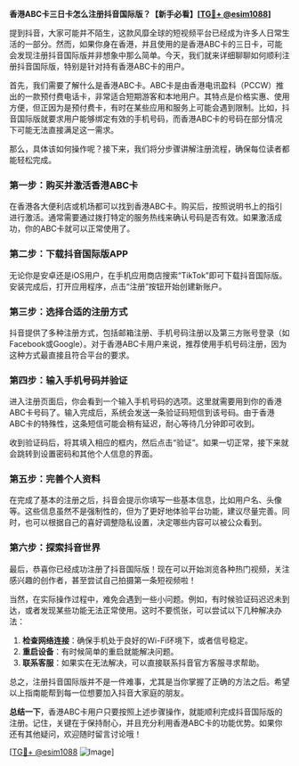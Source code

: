 **香港ABC卡三日卡怎么注册抖音国际版？【新手必看】[[TG💪+ @esim1088](https://t.me/s/esim1088)]**

提到抖音，大家可能并不陌生，这款风靡全球的短视频平台已经成为许多人日常生活的一部分。然而，如果你身在香港，并且使用的是香港ABC卡的三日卡，可能会发现注册抖音国际版并非想象中那么简单。今天，我们就来详细聊聊如何顺利注册抖音国际版，特别是针对持有香港ABC卡的用户。

首先，我们需要了解什么是香港ABC卡。ABC卡是由香港电讯盈科（PCCW）推出的一款预付费电话卡，非常适合短期游客和本地用户。其特点是价格实惠、使用方便，但正因为是预付费卡，有时在某些应用和服务上可能会遇到限制。比如，抖音国际版就要求用户能够绑定有效的手机号码，而香港ABC卡的号码在部分情况下可能无法直接满足这一需求。

那么，具体该如何操作呢？接下来，我们将分步骤讲解注册流程，确保每位读者都能轻松完成。

### 第一步：购买并激活香港ABC卡

在香港各大便利店或机场都可以找到香港ABC卡。购买后，按照说明书上的指引进行激活。通常需要通过拨打特定的服务热线来确认号码是否有效。如果激活成功，你的ABC卡就可以正常使用了。

### 第二步：下载抖音国际版APP

无论你是安卓还是iOS用户，在手机应用商店搜索“TikTok”即可下载抖音国际版。安装完成后，打开应用程序，点击“注册”按钮开始创建新账户。

### 第三步：选择合适的注册方式

抖音提供了多种注册方式，包括邮箱注册、手机号码注册以及第三方账号登录（如Facebook或Google）。对于香港ABC卡用户来说，推荐使用手机号码注册，因为这种方式最直接且符合平台的要求。

### 第四步：输入手机号码并验证

进入注册页面后，你会看到一个输入手机号码的选项。这里就需要用到你的香港ABC卡号码了。输入完成后，系统会发送一条验证码短信到该号码。由于香港ABC卡的特殊性，这条短信可能会稍有延迟，耐心等待几分钟即可收到。

收到验证码后，将其填入相应的框内，然后点击“验证”。如果一切正常，接下来就会跳转到设置密码和其他个人信息的界面。

### 第五步：完善个人资料

在完成了基本的注册之后，抖音会提示你填写一些基本信息，比如用户名、头像等。这些信息虽然不是强制性的，但为了更好地体验平台功能，建议尽量完善。同时，也可以根据自己的喜好调整隐私设置，决定哪些内容可以被公众看到。

### 第六步：探索抖音世界

最后，恭喜你已经成功注册了抖音国际版！现在可以开始浏览各种热门视频，关注感兴趣的创作者，甚至尝试自己拍摄第一条短视频啦！

当然，在实际操作过程中，难免会遇到一些小问题。例如，有时候验证码迟迟未到达，或者发现某些功能无法正常使用。这时不要慌张，可以尝试以下几种解决办法：

1. **检查网络连接**：确保手机处于良好的Wi-Fi环境下，或者信号稳定。
2. **重启设备**：有时候简单的重启就能解决问题。
3. **联系客服**：如果实在无法解决，可以直接联系抖音官方客服寻求帮助。

总之，注册抖音国际版并不是一件难事，尤其是当你掌握了正确的方法之后。希望以上指南能帮到每一位想要加入抖音大家庭的朋友。

**总结一下**，香港ABC卡用户只要按照上述步骤操作，就能顺利完成抖音国际版的注册。记住，关键在于保持耐心，并且充分利用香港ABC卡的功能优势。如果你还有其他疑问，欢迎随时留言讨论哦！

[[TG💪+ @esim1088](https://t.me/s/esim1088) ![Image](https://i.postimg.cc/4NQfJmqS/Snipaste-2025-05-13-00-14-12.png)]